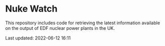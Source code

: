 # Nuke Watch

This repository includes code for retrieving the latest information available on the output of EDF nuclear power plants in the UK.

Last updated: 2022-06-12 16:11